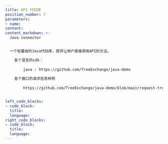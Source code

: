 ```yaml
---
title: API 代码库
position_number: 7
parameters:
- name:
content:
content_markdown: >-
  Java connector


  一个轻量级的Java代码库，提供让用户直接调用API的方法。 

    各个语言的sdk：
        
        java : https://github.com/TreeExchange/java-demo
    
    各个接口的请求信息样例
        
        https://github.com/TreeExchange/java-demo/blob/main/request-tree.txt


left_code_blocks:
- code_block:
  title:
  language:
right_code_blocks:
- code_block:
  title:
  language:
---
```

